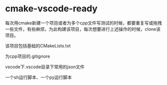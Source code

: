 # cmake-vscode-ready
每次用cmake新建一个项目或者为多个cpp文件写测试的时候，都要重复写或拖拽一些文件，有些麻烦，为此构建该项目，每次想要进行上述操作的时候，clone该项目。

该项目包括基础的CMakeLists.txt 

为cpp项目的.gitignore

vscode下.vscode目录下常用的json文件

一个sh运行脚本、一个py运行脚本
